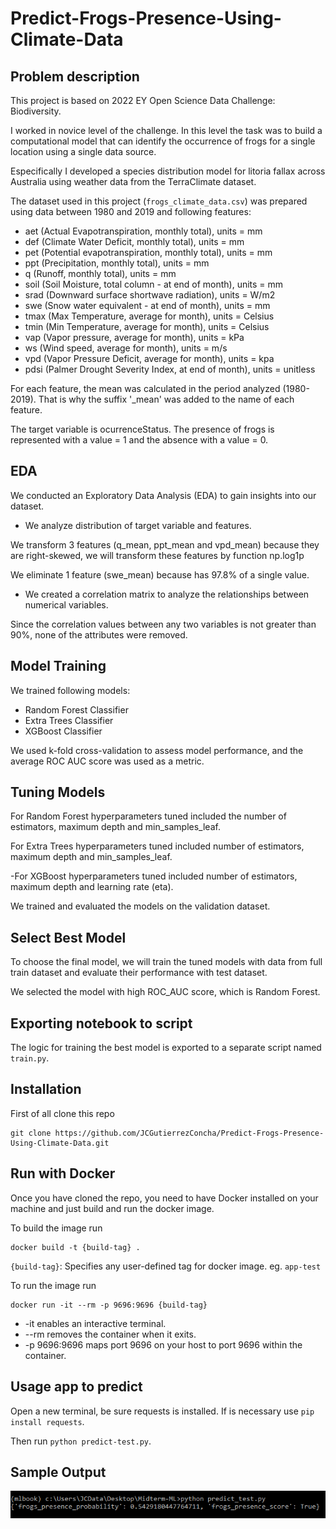 # Predict-Frogs-Presence-Using-Climate-Data

## Problem description

This project is based on 2022 EY Open Science Data Challenge: Biodiversity.

I worked in novice level of the challenge. In this level the task was to build a computational model that can identify the occurrence of frogs for a single location using a single data source.

Especifically I developed a species distribution model for litoria fallax across Australia using weather data from the TerraClimate dataset.

The dataset used in this project (`frogs_climate_data.csv`) was prepared using data between 1980 and 2019 and following features:

- aet (Actual Evapotranspiration, monthly total), units = mm
- def (Climate Water Deficit, monthly total), units = mm
- pet (Potential evapotranspiration, monthly total), units = mm
- ppt (Precipitation, monthly total), units = mm
- q (Runoff, monthly total), units = mm
- soil (Soil Moisture, total column - at end of month), units = mm
- srad (Downward surface shortwave radiation), units = W/m2
- swe (Snow water equivalent - at end of month), units = mm
- tmax (Max Temperature, average for month), units = Celsius
- tmin (Min Temperature, average for month), units = Celsius
- vap (Vapor pressure, average for month), units  = kPa
- ws (Wind speed, average for month), units = m/s
- vpd (Vapor Pressure Deficit, average for month), units = kpa
- pdsi (Palmer Drought Severity Index, at end of month), units = unitless

For each feature, the mean was calculated in the period analyzed (1980-2019).
That is why the suffix '_mean' was added to the name of each feature.

The target variable is ocurrenceStatus.
The presence of frogs is represented with a value = 1 and the absence with a value = 0.


## EDA

We conducted an Exploratory Data Analysis (EDA) to gain insights into our dataset. 

- We analyze distribution of target variable and features.

We transform 3 features (q_mean, ppt_mean and vpd_mean) because they are right-skewed, we will transform these features by function np.log1p

We eliminate 1 feature (swe_mean) because has 97.8% of a single value.

- We created a correlation matrix to analyze the relationships between numerical variables.

Since the correlation values between any two variables is not greater than 90%, none of the attributes were removed.


## Model Training

We trained following models:

- Random Forest Classifier
- Extra Trees Classifier
- XGBoost Classifier

We used k-fold cross-validation to assess model performance, and the average ROC AUC score was used as a metric.

## Tuning Models

For Random Forest hyperparameters tuned included the number of estimators, maximum depth and min_samples_leaf.

For Extra Trees hyperparameters tuned included number of estimators, maximum depth and min_samples_leaf.

-For XGBoost hyperparameters tuned included number of estimators, maximum depth and learning rate (eta).

We trained and evaluated the models on the validation dataset.


## Select Best Model

To choose the final model, we will train the tuned models with data from full train dataset and evaluate their performance with test dataset.

We selected the model with high ROC_AUC score, which is Random Forest.


## Exporting notebook to script

The logic for training the best model is exported to a separate script named `train.py`.


## Installation

First of all clone this repo 
```
git clone https://github.com/JCGutierrezConcha/Predict-Frogs-Presence-Using-Climate-Data.git
```

## Run with Docker

Once you have cloned the repo, you need to have Docker installed on your machine and just build and run the docker image.

To build the image run
```
docker build -t {build-tag} .
```
`{build-tag}`: Specifies any user-defined tag for docker image. eg. `app-test`


To run the image run
```
docker run -it --rm -p 9696:9696 {build-tag}
```

- -it enables an interactive terminal.
- --rm removes the container when it exits.
- -p 9696:9696 maps port 9696 on your host to port 9696 within the container.


## Usage app to predict

Open a new terminal, be sure requests is installed. If is necessary use ```pip install requests```.

Then run  ```python predict-test.py```.


## Sample Output

![Sample of the project running locally](https://github.com/JCGutierrezConcha/Predict-Frogs-Presence-Using-Climate-Data/blob/main/deploy_predict.PNG)



